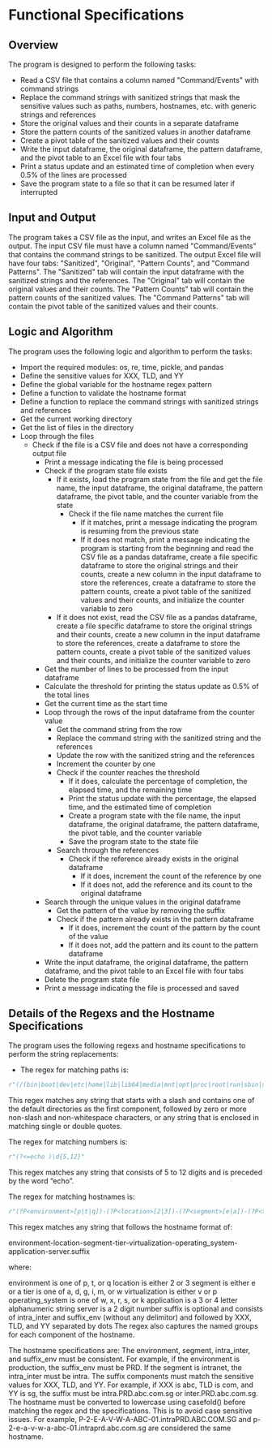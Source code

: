 # Functional Specifications

## Overview

The program is designed to perform the following tasks:

- Read a CSV file that contains a column named "Command/Events" with command strings
- Replace the command strings with sanitized strings that mask the sensitive values such as paths, numbers, hostnames, etc. with generic strings and references
- Store the original values and their counts in a separate dataframe
- Store the pattern counts of the sanitized values in another dataframe
- Create a pivot table of the sanitized values and their counts
- Write the input dataframe, the original dataframe, the pattern dataframe, and the pivot table to an Excel file with four tabs
- Print a status update and an estimated time of completion when every 0.5% of the lines are processed
- Save the program state to a file so that it can be resumed later if interrupted

## Input and Output

The program takes a CSV file as the input, and writes an Excel file as the output. The input CSV file must have a column named "Command/Events" that contains the command strings to be sanitized. The output Excel file will have four tabs: "Sanitized", "Original", "Pattern Counts", and "Command Patterns". The "Sanitized" tab will contain the input dataframe with the sanitized strings and the references. The "Original" tab will contain the original values and their counts. The "Pattern Counts" tab will contain the pattern counts of the sanitized values. The "Command Patterns" tab will contain the pivot table of the sanitized values and their counts.

## Logic and Algorithm

The program uses the following logic and algorithm to perform the tasks:

- Import the required modules: os, re, time, pickle, and pandas
- Define the sensitive values for XXX, TLD, and YY
- Define the global variable for the hostname regex pattern
- Define a function to validate the hostname format
- Define a function to replace the command strings with sanitized strings and references
- Get the current working directory
- Get the list of files in the directory
- Loop through the files
    - Check if the file is a CSV file and does not have a corresponding output file
        - Print a message indicating the file is being processed
        - Check if the program state file exists
            - If it exists, load the program state from the file and get the file name, the input dataframe, the original dataframe, the pattern dataframe, the pivot table, and the counter variable from the state
                - Check if the file name matches the current file
                    - If it matches, print a message indicating the program is resuming from the previous state
                    - If it does not match, print a message indicating the program is starting from the beginning and read the CSV file as a pandas dataframe, create a file specific dataframe to store the original strings and their counts, create a new column in the input dataframe to store the references, create a dataframe to store the pattern counts, create a pivot table of the sanitized values and their counts, and initialize the counter variable to zero
            - If it does not exist, read the CSV file as a pandas dataframe, create a file specific dataframe to store the original strings and their counts, create a new column in the input dataframe to store the references, create a dataframe to store the pattern counts, create a pivot table of the sanitized values and their counts, and initialize the counter variable to zero
        - Get the number of lines to be processed from the input dataframe
        - Calculate the threshold for printing the status update as 0.5% of the total lines
        - Get the current time as the start time
        - Loop through the rows of the input dataframe from the counter value
            - Get the command string from the row
            - Replace the command string with the sanitized string and the references
            - Update the row with the sanitized string and the references
            - Increment the counter by one
            - Check if the counter reaches the threshold
                - If it does, calculate the percentage of completion, the elapsed time, and the remaining time
                - Print the status update with the percentage, the elapsed time, and the estimated time of completion
                - Create a program state with the file name, the input dataframe, the original dataframe, the pattern dataframe, the pivot table, and the counter variable
                - Save the program state to the state file
            - Search through the references
                - Check if the reference already exists in the original dataframe
                    - If it does, increment the count of the reference by one
                    - If it does not, add the reference and its count to the original dataframe
        - Search through the unique values in the original dataframe
            - Get the pattern of the value by removing the suffix
            - Check if the pattern already exists in the pattern dataframe
                - If it does, increment the count of the pattern by the count of the value
                - If it does not, add the pattern and its count to the pattern dataframe
        - Write the input dataframe, the original dataframe, the pattern dataframe, and the pivot table to an Excel file with four tabs
        - Delete the program state file
        - Print a message indicating the file is processed and saved

## Details of the Regexs and the Hostname Specifications

The program uses the following regexs and hostname specifications to perform the string replacements:

- The regex for matching paths is:

```python
r"(/(bin|boot|dev|etc|home|lib|lib64|media|mnt|opt|proc|root|run|sbin|srv|sys|tmp|usr|var)(/[^/\s]+)*)|('[^']+')|(\"[^\"]+\")"
```

This regex matches any string that starts with a slash and contains one of the default directories as the first component, followed by zero or more non-slash and non-whitespace characters, or any string that is enclosed in matching single or double quotes.

The regex for matching numbers is:

```python
r"(?<=echo )\d{5,12}"
```

This regex matches any string that consists of 5 to 12 digits and is preceded by the word “echo”.

The regex for matching hostnames is:

```python
r"(?P<environment>[p|t|q])-(?P<location>[2|3])-(?P<segment>[e|a])-(?P<tier>[a|d|g|i|m|w])-(?P<virtualization>[v|p])-(?P<operating_system>[w|x|r|s|k])-(?P<application>[a-z0-9]{3,4})-(?P<server>[0-9]{2})(?:\.(?P<intra_inter>(intra|inter))(?P<suffix_env>(PRD|QAT))\.[a-zA-Z0-9]+\.[a-zA-Z0-9]+\.[a-zA-Z0-9]+)?\b"
```

This regex matches any string that follows the hostname format of:

environment-location-segment-tier-virtualization-operating_system-application-server.suffix

where:

environment is one of p, t, or q
location is either 2 or 3
segment is either e or a
tier is one of a, d, g, i, m, or w
virtualization is either v or p
operating_system is one of w, x, r, s, or k
application is a 3 or 4 letter alphanumeric string
server is a 2 digit number
suffix is optional and consists of intra_inter and suffix_env (without any delimitor) and followed by XXX, TLD, and YY separated by dots
The regex also captures the named groups for each component of the hostname.

The hostname specifications are:
The environment, segment, intra_inter, and suffix_env must be consistent. For example, if the environment is production, the suffix_env must be PRD. If the segment is intranet, the intra_inter must be intra. The suffix components must match the sensitive values for XXX, TLD, and YY. For example, if XXX is abc, TLD is com, and YY is sg, the suffix must be intra.PRD.abc.com.sg or inter.PRD.abc.com.sg. The hostname must be converted to lowercase using casefold() before matching the regex and the specifications. This is to avoid case sensitive issues. For example, P-2-E-A-V-W-A-ABC-01.intraPRD.ABC.COM.SG and p-2-e-a-v-w-a-abc-01.intraprd.abc.com.sg are considered the same hostname.
